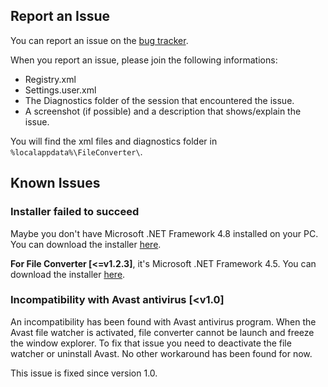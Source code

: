 ## Report an Issue

You can report an issue on the [bug tracker](https://github.com/Tichau/FileConverter/issues).

When you report an issue, please join the following informations:

* Registry.xml
* Settings.user.xml
* The Diagnostics folder of the session that encountered the issue.
* A screenshot (if possible) and a description that shows/explain the issue.

You will find the xml files and diagnostics folder in `%localappdata%\FileConverter\`.

## Known Issues

### Installer failed to succeed

Maybe you don't have Microsoft .NET Framework 4.8 installed on your PC. You can download the installer [here](https://dotnet.microsoft.com/en-us/download/dotnet-framework/thank-you/net48-web-installer).

**For File Converter [<=v1.2.3]**, it's Microsoft .NET Framework 4.5. You can download the installer [here](https://www.microsoft.com/download/details.aspx?id=30653).

### Incompatibility with Avast antivirus [<v1.0]
An incompatibility has been found with Avast antivirus program. When the Avast file watcher is activated, file converter cannot be launch and freeze the window explorer. To fix that issue you need to deactivate the file watcher or uninstall Avast. No other workaround has been found for now.

This issue is fixed since version 1.0.